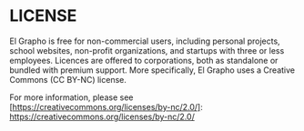 # LICENSE

El Grapho is free for non-commercial users, including personal projects, school websites, non-profit organizations, and startups with three or less employees. Licences are offered to corporations, both as standalone or bundled with premium support.  More specifically, El Grapho uses a Creative Commons (CC BY-NC) license.

For more information, please see [https://creativecommons.org/licenses/by-nc/2.0/]: https://creativecommons.org/licenses/by-nc/2.0/